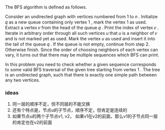 The BFS algorithm is defined as follows.

Consider an undirected graph with vertices numbered from 1
to 𝑛
. Initialize 𝑞
as a new queue containing only vertex 1
, mark the vertex 1
as used.
Extract a vertex 𝑣
from the head of the queue 𝑞
.
Print the index of vertex 𝑣
.
Iterate in arbitrary order through all such vertices 𝑢
that 𝑢
is a neighbor of 𝑣
and is not marked yet as used. Mark the vertex 𝑢
as used and insert it into the tail of the queue 𝑞
.
If the queue is not empty, continue from step 2.
Otherwise finish.
Since the order of choosing neighbors of each vertex can vary, it turns out that there may be multiple sequences which
BFS can print.

In this problem you need to check whether a given sequence corresponds to some valid BFS traversal of the given tree
starting from vertex 1
. The tree is an undirected graph, such that there is exactly one simple path between any two vertices.

### ideas

1. 同一层的顺序不定，但不同层的不能交换
2. 还有个特点是，节点u的子节点，顺序不定，但肯定是连续的
3. 如果节点u的两个子节点v1, v2， 如果v1在v2的前面，那么v1的子节点同一层的肯定也在v2的前面